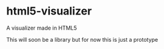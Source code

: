 # html5-visualizer
A visualizer made in HTML5

This will soon be a library but for now this is just a prototype
